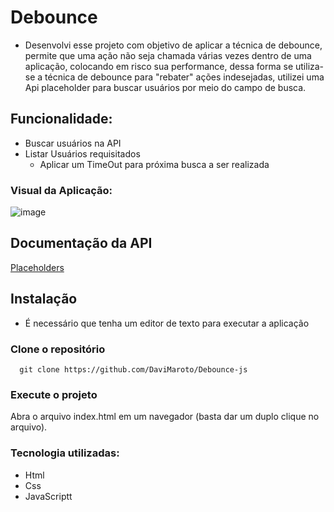 # Debounce
- Desenvolvi esse projeto com objetivo de aplicar a técnica de debounce, permite que uma ação não seja chamada várias vezes dentro de uma aplicação, colocando em risco sua performance, dessa forma se utiliza-se a técnica de debounce para "rebater" ações indesejadas, utilizei uma Api placeholder para buscar usuários por meio do campo de busca.
## Funcionalidade:
- Buscar usuários na API
- Listar Usuários requisitados
  - Aplicar um TimeOut para próxima busca a ser realizada
### Visual da Aplicação:
![image](https://github.com/user-attachments/assets/b054d319-4630-4190-82b3-c84cb3238d9a)

## Documentação da API
[Placeholders](https://github.com/PlaceholderAPI/PlaceholderAPI/wiki/Placeholders)
## Instalação

- É necessário que tenha um editor de texto para executar a aplicação

### Clone o repositório 

```
  git clone https://github.com/DaviMaroto/Debounce-js
```
### Execute o projeto 
Abra o arquivo index.html em um navegador (basta dar um duplo clique no arquivo).

### Tecnologia utilizadas: 
- Html 
- Css 
- JavaScriptt
